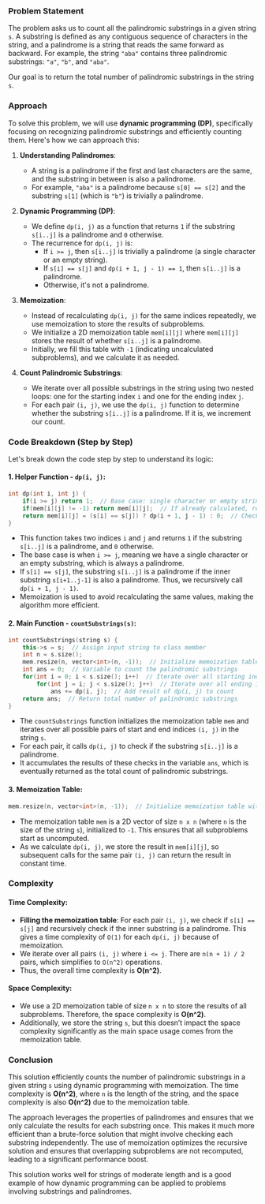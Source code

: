 ### Problem Statement

The problem asks us to count all the palindromic substrings in a given string `s`. A substring is defined as any contiguous sequence of characters in the string, and a palindrome is a string that reads the same forward as backward. For example, the string `"aba"` contains three palindromic substrings: `"a"`, `"b"`, and `"aba"`.

Our goal is to return the total number of palindromic substrings in the string `s`.

### Approach

To solve this problem, we will use **dynamic programming (DP)**, specifically focusing on recognizing palindromic substrings and efficiently counting them. Here's how we can approach this:

1. **Understanding Palindromes**:
   - A string is a palindrome if the first and last characters are the same, and the substring in between is also a palindrome.
   - For example, `"aba"` is a palindrome because `s[0] == s[2]` and the substring `s[1]` (which is `"b"`) is trivially a palindrome.

2. **Dynamic Programming (DP)**:
   - We define `dp(i, j)` as a function that returns `1` if the substring `s[i..j]` is a palindrome and `0` otherwise.
   - The recurrence for `dp(i, j)` is:
     - If `i >= j`, then `s[i..j]` is trivially a palindrome (a single character or an empty string).
     - If `s[i] == s[j]` and `dp(i + 1, j - 1) == 1`, then `s[i..j]` is a palindrome.
     - Otherwise, it's not a palindrome.

3. **Memoization**:
   - Instead of recalculating `dp(i, j)` for the same indices repeatedly, we use memoization to store the results of subproblems.
   - We initialize a 2D memoization table `mem[i][j]` where `mem[i][j]` stores the result of whether `s[i..j]` is a palindrome.
   - Initially, we fill this table with `-1` (indicating uncalculated subproblems), and we calculate it as needed.

4. **Count Palindromic Substrings**:
   - We iterate over all possible substrings in the string using two nested loops: one for the starting index `i` and one for the ending index `j`.
   - For each pair `(i, j)`, we use the `dp(i, j)` function to determine whether the substring `s[i..j]` is a palindrome. If it is, we increment our count.

### Code Breakdown (Step by Step)

Let's break down the code step by step to understand its logic:

#### 1. **Helper Function - `dp(i, j)`**:
```cpp
int dp(int i, int j) {
    if(i >= j) return 1;  // Base case: single character or empty string
    if(mem[i][j] != -1) return mem[i][j];  // If already calculated, return the result
    return mem[i][j] = (s[i] == s[j]) ? dp(i + 1, j - 1) : 0;  // Check if characters match and inner substring is palindrome
}
```
- This function takes two indices `i` and `j` and returns `1` if the substring `s[i..j]` is a palindrome, and `0` otherwise.
- The base case is when `i >= j`, meaning we have a single character or an empty substring, which is always a palindrome.
- If `s[i] == s[j]`, the substring `s[i..j]` is a palindrome if the inner substring `s[i+1..j-1]` is also a palindrome. Thus, we recursively call `dp(i + 1, j - 1)`.
- Memoization is used to avoid recalculating the same values, making the algorithm more efficient.

#### 2. **Main Function - `countSubstrings(s)`**:
```cpp
int countSubstrings(string s) {
    this->s = s;  // Assign input string to class member
    int n = s.size();
    mem.resize(n, vector<int>(n, -1));  // Initialize memoization table with -1
    int ans = 0;  // Variable to count the palindromic substrings
    for(int i = 0; i < s.size(); i++)  // Iterate over all starting indices
        for(int j = i; j < s.size(); j++)  // Iterate over all ending indices
            ans += dp(i, j);  // Add result of dp(i, j) to count
    return ans;  // Return total number of palindromic substrings
}
```
- The `countSubstrings` function initializes the memoization table `mem` and iterates over all possible pairs of start and end indices `(i, j)` in the string `s`.
- For each pair, it calls `dp(i, j)` to check if the substring `s[i..j]` is a palindrome.
- It accumulates the results of these checks in the variable `ans`, which is eventually returned as the total count of palindromic substrings.

#### 3. **Memoization Table**:
```cpp
mem.resize(n, vector<int>(n, -1));  // Initialize memoization table with -1
```
- The memoization table `mem` is a 2D vector of size `n x n` (where `n` is the size of the string `s`), initialized to `-1`. This ensures that all subproblems start as uncomputed.
- As we calculate `dp(i, j)`, we store the result in `mem[i][j]`, so subsequent calls for the same pair `(i, j)` can return the result in constant time.

### Complexity

#### Time Complexity:
- **Filling the memoization table**: For each pair `(i, j)`, we check if `s[i] == s[j]` and recursively check if the inner substring is a palindrome. This gives a time complexity of `O(1)` for each `dp(i, j)` because of memoization.
- We iterate over all pairs `(i, j)` where `i <= j`. There are `n(n + 1) / 2` pairs, which simplifies to `O(n^2)` operations.
- Thus, the overall time complexity is **O(n^2)**.

#### Space Complexity:
- We use a 2D memoization table of size `n x n` to store the results of all subproblems. Therefore, the space complexity is **O(n^2)**.
- Additionally, we store the string `s`, but this doesn’t impact the space complexity significantly as the main space usage comes from the memoization table.

### Conclusion

This solution efficiently counts the number of palindromic substrings in a given string `s` using dynamic programming with memoization. The time complexity is **O(n^2)**, where `n` is the length of the string, and the space complexity is also **O(n^2)** due to the memoization table.

The approach leverages the properties of palindromes and ensures that we only calculate the results for each substring once. This makes it much more efficient than a brute-force solution that might involve checking each substring independently. The use of memoization optimizes the recursive solution and ensures that overlapping subproblems are not recomputed, leading to a significant performance boost. 

This solution works well for strings of moderate length and is a good example of how dynamic programming can be applied to problems involving substrings and palindromes.